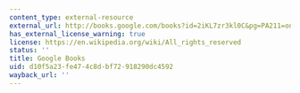 ```yaml
---
content_type: external-resource
external_url: http://books.google.com/books?id=2iKL7zr3kl0C&pg=PA211=onepage
has_external_license_warning: true
license: https://en.wikipedia.org/wiki/All_rights_reserved
status: ''
title: Google Books
uid: d10f5a23-fe47-4c8d-bf72-918290dc4592
wayback_url: ''
---
```

